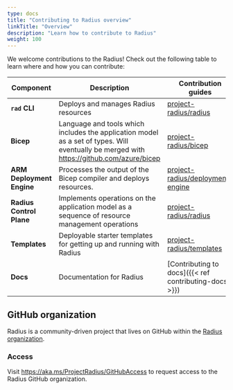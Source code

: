 ```yaml
---
type: docs
title: "Contributing to Radius overview"
linkTitle: "Overview"
description: "Learn how to contribute to Radius"
weight: 100
---
```


We welcome contributions to the Radius! Check  out  the following table to learn where and how you can contribute:

| Component | Description | Contribution guides |
|-----------|-------------|---------------------|
| **`rad` CLI** | Deploys and manages Radius resources | [project-radius/radius](https://github.com/project-radius/radius/blob/main/docs/contributing/contributing-code/contributing-code-cli/running-rad-cli.md) |
| **Bicep** | Language and tools which includes the application model as a set of types. Will eventually be merged with https://github.com/azure/bicep | [project-radius/bicep](https://github.com/project-radius/bicep/blob/radius-compiler/CONTRIBUTING.md) |
| **ARM Deployment Engine** | Processes the output of the Bicep compiler and deploys resources. | [project-radius/deployment-engine](https://github.com/project-radius/deployment-engine/blob/main/CONTRIBUTING.md) |
| **Radius Control Plane** | Implements operations on the application model as a sequence of resource management operations | [project-radius/radius](https://github.com/project-radius/radius/tree/main/docs/contributing/contributing-code) |
| **Templates** | Deployable starter templates for getting up and running with Radius | [project-radius/templates](https://github.com/project-radius/templates) |
| **Docs** | Documentation for Radius | [Contributing to docs]({{< ref contributing-docs >}}) |

## GitHub organization

Radius is a community-driven project that lives on GitHub within the [Radius organization](https://github.com/project-radius).

### Access

Visit https://aka.ms/ProjectRadius/GitHubAccess to request access to the Radius GitHub organization.
